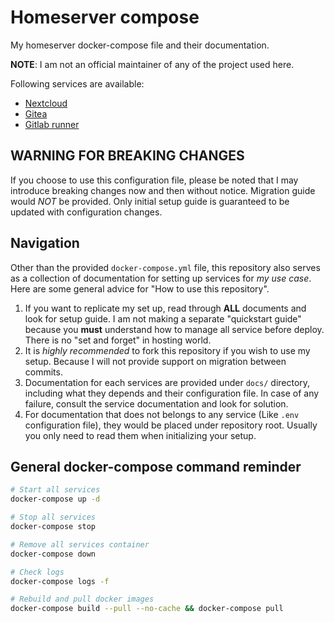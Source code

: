 # Homeserver compose
My homeserver docker-compose file and their documentation.

__NOTE__: I am not an official maintainer of any of the project used here.

Following services are available:
 - [Nextcloud](docs/nextcloud.md)
 - [Gitea](docs/gitea.md)
 - [Gitlab runner](docs/gitlab-runner.md)

## WARNING FOR BREAKING CHANGES
If you choose to use this configuration file, please be noted that I may introduce breaking changes
now and then without notice. Migration guide would _NOT_ be provided. Only initial setup guide is guaranteed
to be updated with configuration changes.

## Navigation
Other than the provided `docker-compose.yml` file, this repository also serves as a collection
of documentation for setting up services for _my use case_. Here are some general advice for
"How to use this repository".

 1. If you want to replicate my set up, read through __ALL__ documents and look for setup guide.
    I am not making a separate "quickstart guide" because you __must__ understand how to manage
    all service before deploy. There is no "set and forget" in hosting world.
 2. It is _highly recommended_ to fork this repository if you wish to use my setup. Because I will not provide
    support on migration between commits.
 3. Documentation for each services are provided under `docs/` directory, including what they depends and their
    configuration file. In case of any failure, consult the service documentation and look for solution.
 4. For documentation that does not belongs to any service (Like `.env` configuration file), they would be placed
    under repository root. Usually you only need to read them when initializing your setup.

## General docker-compose command reminder
```bash
# Start all services
docker-compose up -d

# Stop all services
docker-compose stop

# Remove all services container
docker-compose down

# Check logs
docker-compose logs -f

# Rebuild and pull docker images
docker-compose build --pull --no-cache && docker-compose pull
```
